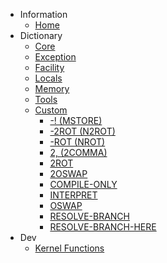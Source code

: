 - Information
	- [Home](/)
- Dictionary
	- [Core](/core/)
	- [Exception](/exception/)
	- [Facility](/facility/)
	- [Locals](/locals/)
	- [Memory](/memory/)
	- [Tools](/tools/)
	- [Custom](/custom/)
		- [-! (MSTORE)](/custom/mstore.md)
		- [-2ROT (N2ROT)](/custom/n2rot.md)
		- [-ROT (NROT)](/custom/nrot.md)
		- [2, (2COMMA)](/custom/2comma.md)
		- [2ROT](/custom/2rot.md)
		- [2OSWAP](/custom/2oswap.md)
		- [COMPILE-ONLY](/custom/compile_only.md)
		- [INTERPRET](/custom/interpret.md)
		- [OSWAP](/custom/oswap.md)
		- [RESOLVE-BRANCH](/custom/resovle_branch.md)
		- [RESOLVE-BRANCH-HERE](/custom/resolve_branch_here.md)
- Dev
	- [Kernel Functions](/kernel/)